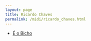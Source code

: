 ```yaml
---
layout: page
title: Ricardo Chaves
permalink: /midi/ricardo_chaves.html
---
```


* [É o Bicho](http://www.victor3d.com.br/midi/E_O_Bicho.mid)
